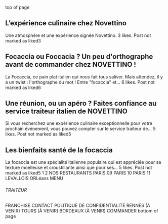 top of page
## L’expérience culinaire chez Novettino
Une atmosphère et une expérience signée Novettino.
3 likes. Post not marked as liked3
## Focaccia ou Foccacia ? Un peu d'orthographe avant de commander chez NOVETTINO !
La Focaccia, ce pain plat italien qui nous fait tous saliver. Mais attendez, il y a un twist : l'orthographe du mot ! Entre "focaccia" et...
6 likes. Post not marked as liked6
## Une réunion, ou un apéro ? Faites confiance au service traiteur italien de NOVETTINO
Si vous recherchez une expérience culinaire exceptionnelle pour votre prochain événement, vous pouvez compter sur le service traiteur de...
5 likes. Post not marked as liked5
## Les bienfaits santé de la focaccia
La focaccia est une spécialité italienne populaire qui est appréciée pour sa texture moelleuse et croustillante ainsi que pour ses...
5 likes. Post not marked as liked5
1
2
NOS RESTAURANTS
PARIS 09
PARIS 10
PARIS 11
LEVALLOIS
ORLéans
MENU
###### TRAITEUR
FRANCHISE
CONTACT
POLITIQUE DE CONFIDENTIALITÉ 
RENNES (À VENIR)
TOURS (À VENIR)
BORDEAUX (À VENIR)
COMMANDER
bottom of page
